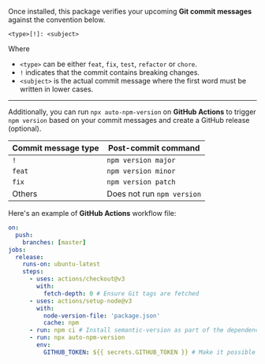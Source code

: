 Once installed, this package verifies your upcoming **Git commit messages** against the convention below.

```
<type>[!]: <subject>
```
Where
- `<type>` can be either `feat`, `fix`, `test`, `refactor` or `chore`.
- `!` indicates that the commit contains breaking changes.
- `<subject>` is the actual commit message where the first word must be written in lower cases.

---

Additionally, you can run `npx auto-npm-version` on **GitHub Actions** to trigger `npm version` based on your commit messages and create a GitHub release (optional).

|Commit message type|Post-commit command|
|---|---|
|`!`|`npm version major`|
|`feat`|`npm version minor`|
|`fix`|`npm version patch`|
|Others|Does not run `npm version`|

Here's an example of **GitHub Actions** workflow file:

```yml
on:
  push:
    branches: [master]
jobs:
  release:
    runs-on: ubuntu-latest
    steps:
      - uses: actions/checkout@v3
        with:
          fetch-depth: 0 # Ensure Git tags are fetched
      - uses: actions/setup-node@v3
        with:
          node-version-file: 'package.json'
          cache: npm
      - run: npm ci # Install semantic-version as part of the dependencies
      - run: npx auto-npm-version
        env:
          GITHUB_TOKEN: ${{ secrets.GITHUB_TOKEN }} # Make it possible to create a new release using GitHub API
```
